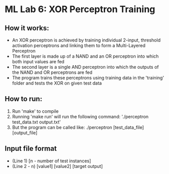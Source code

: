 # ML Lab 6: XOR Perceptron Training

## How it works:

* An XOR perceptron is achieved by training individual 2-input, threshold activation perceptrons and linking them to form a Multi-Layered Perceptron
* The first layer is made up of a NAND and an OR perceptron into which both input values are fed
* The second layer is a single AND perceptron into which the outputs of the NAND and OR perceptrons are fed
* The program trains these perceptrons using training data in the 'training' folder and tests the XOR on given test data

## How to run:

1. Run 'make' to compile
2. Running 'make run' will run the following command:
    './perceptron test_data.txt output.txt'
3. But the program can be called like:
    ./perceptron [test_data_file] [output_file]

## Input file format

* (Line 1) [n - number of test instances]
* (Line 2 - n) [value1] [value2] [target output]